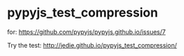 # pypyjs_test_compression

for: https://github.com/pypyjs/pypyjs.github.io/issues/7

Try the test: http://jedie.github.io/pypyjs_test_compression/
